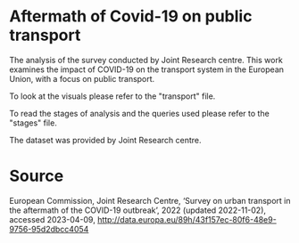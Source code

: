 # Aftermath of Covid-19 on public transport
The analysis of the survey conducted by Joint Research centre. This work examines the impact of COVID-19 on the transport system in the European Union, with a focus on public transport. 

To look at the visuals please refer to the "transport" file.

To read the stages of analysis and the queries used please refer to the "stages" file.

The dataset was provided by Joint Research centre.

# Source

European Commission, Joint Research Centre, ‘Survey on urban transport in the aftermath of the COVID-19 outbreak’, 2022 (updated 2022-11-02), accessed 2023-04-09, http://data.europa.eu/89h/43f157ec-80f6-48e9-9756-95d2dbcc4054

